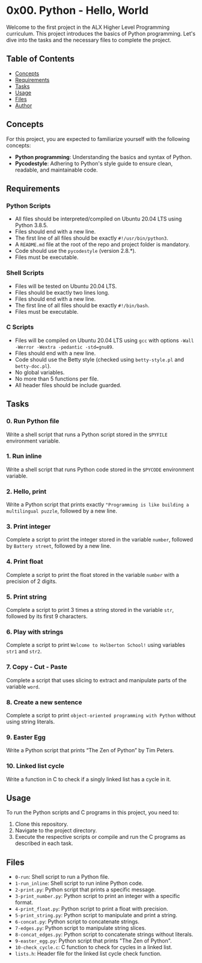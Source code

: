 # 0x00. Python - Hello, World

Welcome to the first project in the ALX Higher Level Programming curriculum. This project introduces the basics of Python programming. Let's dive into the tasks and the necessary files to complete the project.

## Table of Contents

- [Concepts](#concepts)
- [Requirements](#requirements)
- [Tasks](#tasks)
- [Usage](#usage)
- [Files](#files)
- [Author](#author)

## Concepts

For this project, you are expected to familiarize yourself with the following concepts:

- **Python programming**: Understanding the basics and syntax of Python.
- **Pycodestyle**: Adhering to Python's style guide to ensure clean, readable, and maintainable code.

## Requirements

### Python Scripts

- All files should be interpreted/compiled on Ubuntu 20.04 LTS using Python 3.8.5.
- Files should end with a new line.
- The first line of all files should be exactly `#!/usr/bin/python3`.
- A `README.md` file at the root of the repo and project folder is mandatory.
- Code should use the `pycodestyle` (version 2.8.*).
- Files must be executable.

### Shell Scripts

- Files will be tested on Ubuntu 20.04 LTS.
- Files should be exactly two lines long.
- Files should end with a new line.
- The first line of all files should be exactly `#!/bin/bash`.
- Files must be executable.

### C Scripts

- Files will be compiled on Ubuntu 20.04 LTS using `gcc` with options `-Wall -Werror -Wextra -pedantic -std=gnu89`.
- Files should end with a new line.
- Code should use the Betty style (checked using `betty-style.pl` and `betty-doc.pl`).
- No global variables.
- No more than 5 functions per file.
- All header files should be include guarded.

## Tasks

### 0. Run Python file
Write a shell script that runs a Python script stored in the `$PYFILE` environment variable.

### 1. Run inline
Write a shell script that runs Python code stored in the `$PYCODE` environment variable.

### 2. Hello, print
Write a Python script that prints exactly `"Programming is like building a multilingual puzzle`, followed by a new line.

### 3. Print integer
Complete a script to print the integer stored in the variable `number`, followed by `Battery street`, followed by a new line.

### 4. Print float
Complete a script to print the float stored in the variable `number` with a precision of 2 digits.

### 5. Print string
Complete a script to print 3 times a string stored in the variable `str`, followed by its first 9 characters.

### 6. Play with strings
Complete a script to print `Welcome to Holberton School!` using variables `str1` and `str2`.

### 7. Copy - Cut - Paste
Complete a script that uses slicing to extract and manipulate parts of the variable `word`.

### 8. Create a new sentence
Complete a script to print `object-oriented programming with Python` without using string literals.

### 9. Easter Egg
Write a Python script that prints “The Zen of Python” by Tim Peters.

### 10. Linked list cycle
Write a function in C to check if a singly linked list has a cycle in it.

## Usage

To run the Python scripts and C programs in this project, you need to:

1. Clone this repository.
2. Navigate to the project directory.
3. Execute the respective scripts or compile and run the C programs as described in each task.

## Files

- `0-run`: Shell script to run a Python file.
- `1-run_inline`: Shell script to run inline Python code.
- `2-print.py`: Python script that prints a specific message.
- `3-print_number.py`: Python script to print an integer with a specific format.
- `4-print_float.py`: Python script to print a float with precision.
- `5-print_string.py`: Python script to manipulate and print a string.
- `6-concat.py`: Python script to concatenate strings.
- `7-edges.py`: Python script to manipulate string slices.
- `8-concat_edges.py`: Python script to concatenate strings without literals.
- `9-easter_egg.py`: Python script that prints "The Zen of Python".
- `10-check_cycle.c`: C function to check for cycles in a linked list.
- `lists.h`: Header file for the linked list cycle check function.


